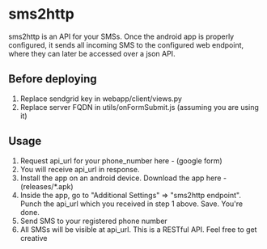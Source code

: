 # sms2http
sms2http is an API for your SMSs. Once the android app is properly configured, it sends all incoming SMS to the configured web endpoint, where they can later be accessed over a json API. 

Before deploying
----------------
 1. Replace sendgrid key in webapp/client/views.py
 2. Replace server FQDN in utils/onFormSubmit.js (assuming you are using it)

Usage
------
 1. Request api_url for your phone_number here -  (google form) 
 2. You will receive api_url in response. 
 3. Install the app on an android device. Download the app here - (releases/*.apk)
 4. Inside the app, go to "Additional Settings" => "sms2http endpoint". Punch the api_url which you received in step 1 above. Save. You're done.
 5. Send SMS to your registered phone number
 6. All SMSs will be visible at api_url. This is a RESTful API. Feel free to get creative
